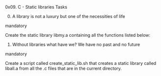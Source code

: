0x09. C - Static libraries
Tasks

0. A library is not a luxury but one of the necessities of life

mandatory

Create the static library libmy.a containing all the functions listed below:
1. Without libraries what have we? We have no past and no future

mandatory

Create a script called create_static_lib.sh that creates a static library called liball.a from all the .c files that are in the current directory.
